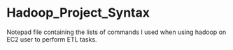 # Hadoop_Project_Syntax
Notepad file containing the lists of commands I used when using hadoop on EC2 user to perform ETL tasks.
